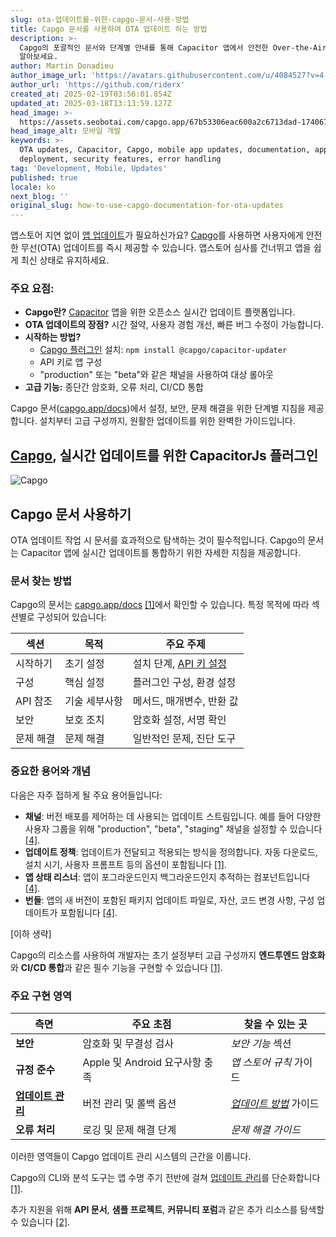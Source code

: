 ```yaml
---
slug: ota-업데이트를-위한-capgo-문서-사용-방법
title: Capgo 문서를 사용하여 OTA 업데이트 하는 방법
description: >-
  Capgo의 포괄적인 문서와 단계별 안내를 통해 Capacitor 앱에서 안전한 Over-the-Air 업데이트를 구현하는 방법을
  알아보세요.
author: Martin Donadieu
author_image_url: 'https://avatars.githubusercontent.com/u/4084527?v=4'
author_url: 'https://github.com/riderx'
created_at: 2025-02-19T03:56:01.854Z
updated_at: 2025-03-18T13:13:59.127Z
head_image: >-
  https://assets.seobotai.com/capgo.app/67b53306eac600a2c6713dad-1740671704703.jpg
head_image_alt: 모바일 개발
keywords: >-
  OTA updates, Capacitor, Capgo, mobile app updates, documentation, app
  deployment, security features, error handling
tag: 'Development, Mobile, Updates'
published: true
locale: ko
next_blog: ''
original_slug: how-to-use-capgo-documentation-for-ota-updates
---
```

앱스토어 지연 없이 [앱 업데이트](https://capgo.app/plugins/capacitor-updater/)가 필요하신가요? [Capgo](https://capgo.app/)를 사용하면 사용자에게 안전한 무선(OTA) 업데이트를 즉시 제공할 수 있습니다. 앱스토어 심사를 건너뛰고 앱을 쉽게 최신 상태로 유지하세요.

### 주요 요점:

-   **Capgo란?** [Capacitor](https://capacitorjs.com/) 앱을 위한 오픈소스 실시간 업데이트 플랫폼입니다.
-   **OTA 업데이트의 장점?** 시간 절약, 사용자 경험 개선, 빠른 버그 수정이 가능합니다.
-   **시작하는 방법?**
    -   [Capgo 플러그인](https://capgo.app/plugins/) 설치: `npm install @capgo/capacitor-updater`
    -   API 키로 앱 구성
    -   "production" 또는 "beta"와 같은 채널을 사용하여 대상 롤아웃
-   **고급 기능:** 종단간 암호화, 오류 처리, CI/CD 통합

Capgo 문서([capgo.app/docs](https://capgo.app/docs))에서 설정, 보안, 문제 해결을 위한 단계별 지침을 제공합니다. 설치부터 고급 구성까지, 원활한 업데이트를 위한 완벽한 가이드입니다.

## [Capgo](https://capgo.app/), 실시간 업데이트를 위한 CapacitorJs 플러그인

![Capgo](https://mars-images.imgix.net/seobot/screenshots/capgo.app-26aea05b7e2e737b790a9becb40f7bc5-2025-02-19.jpg?auto=compress)

<Steps>
</Steps>

## Capgo 문서 사용하기

OTA 업데이트 작업 시 문서를 효과적으로 탐색하는 것이 필수적입니다. Capgo의 문서는 Capacitor 앱에 실시간 업데이트를 통합하기 위한 자세한 지침을 제공합니다.

### 문서 찾는 방법

Capgo의 문서는 [capgo.app/docs](https://capgo.app/docs) [\[1\]](https://github.com/Cap-go/capacitor-updater)에서 확인할 수 있습니다. 특정 목적에 따라 섹션별로 구성되어 있습니다:

| **섹션** | **목적** | **주요 주제** |
| --- | --- | --- |
| 시작하기 | 초기 설정 | 설치 단계, [API 키 설정](https://capgo.app/docs/webapp/api-keys/) |
| 구성 | 핵심 설정 | 플러그인 구성, 환경 설정 |
| API 참조 | 기술 세부사항 | 메서드, 매개변수, 반환 값 |
| 보안 | 보호 조치 | 암호화 설정, 서명 확인 |
| 문제 해결 | 문제 해결 | 일반적인 문제, 진단 도구 |

### 중요한 용어와 개념

다음은 자주 접하게 될 주요 용어들입니다:

-   **채널**: 버전 배포를 제어하는 데 사용되는 업데이트 스트림입니다. 예를 들어 다양한 사용자 그룹을 위해 "production", "beta", "staging" 채널을 설정할 수 있습니다 [\[4\]](https://www.indeed.com/career-advice/career-development/how-to-write-articles).
-   **업데이트 정책**: 업데이트가 전달되고 적용되는 방식을 정의합니다. 자동 다운로드, 설치 시기, 사용자 프롬프트 등의 옵션이 포함됩니다 [\[1\]](https://github.com/Cap-go/capacitor-updater).
-   **앱 상태 리스너**: 앱이 포그라운드인지 백그라운드인지 추적하는 컴포넌트입니다 [\[4\]](https://www.indeed.com/career-advice/career-development/how-to-write-articles).
-   **번들**: 앱의 새 버전이 포함된 패키지 업데이트 파일로, 자산, 코드 변경 사항, 구성 업데이트가 포함됩니다 [\[4\]](https://www.indeed.com/career-advice/career-development/how-to-write-articles).

[이하 생략]

Capgo의 리소스를 사용하여 개발자는 초기 설정부터 고급 구성까지 **엔드투엔드 암호화**와 **CI/CD 통합**과 같은 필수 기능을 구현할 수 있습니다 [\[1\]](https://github.com/Cap-go/capacitor-updater).

### 주요 구현 영역

| **측면** | **주요 초점** | **찾을 수 있는 곳** |
| --- | --- | --- |
| **보안** | 암호화 및 무결성 검사 | _보안 기능_ 섹션 |
| **규정 준수** | Apple 및 Android 요구사항 충족 | _앱 스토어 규칙_ 가이드 |
| **[업데이트 관리](https://capgo.app/docs/plugin/cloud-mode/manual-update/)** | 버전 관리 및 롤백 옵션 | _[업데이트 방법](https://capgo.app/docs/plugin/cloud-mode/hybrid-update)_ 가이드 |
| **오류 처리** | 로깅 및 문제 해결 단계 | _문제 해결 가이드_ |

이러한 영역들이 Capgo 업데이트 관리 시스템의 근간을 이룹니다.

Capgo의 CLI와 분석 도구는 앱 수명 주기 전반에 걸쳐 [업데이트 관리](https://capgo.app/docs/plugin/cloud-mode/manual-update/)를 단순화합니다 [\[1\]](https://github.com/Cap-go/capacitor-updater).

추가 지원을 위해 **API 문서**, **샘플 프로젝트**, **커뮤니티 포럼**과 같은 추가 리소스를 탐색할 수 있습니다 [\[2\]](https://dev.to/arnosolo/ionic-appflow-live-update-alternative-55c3).
